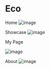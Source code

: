 # Eco

Home
![image](https://github.com/user-attachments/assets/bd9729ac-d56a-4de0-88ec-89119e28af22)


Showcase
![image](https://github.com/user-attachments/assets/ca62e1ba-c3a2-4aaf-8838-2d7e92a5728c)


My Page

![image](https://github.com/user-attachments/assets/fea6811e-5e45-43ef-ae1e-e02f9d4571c4)


About
![image](https://github.com/user-attachments/assets/d7d31df5-3e8a-4f94-a2ff-486e1609d5bf)

